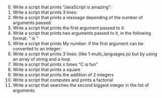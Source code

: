 0. Write a script that prints “JavaScript is amazing”:
1. Write a script that prints 3 lines:
2. Write a script that prints a message depending of the number of arguments passed:
3. Write a script that prints the first argument passed to it:
4. Write a script that prints two arguments passed to it, in the following format: “ is ”
5. Write a script that prints My number: <first argument converted in integer> if the first argument can be converted to an integer:
6. Write a script that prints 3 lines: (like 1-multi_languages.js) but by using an array of string and a loop
7. Write a script that prints x times “C is fun”
8. Write a script that prints a square
9. Write a script that prints the addition of 2 integers
10. Write a script that computes and prints a factorial
11. Write a script that searches the second biggest integer in the list of arguments.

